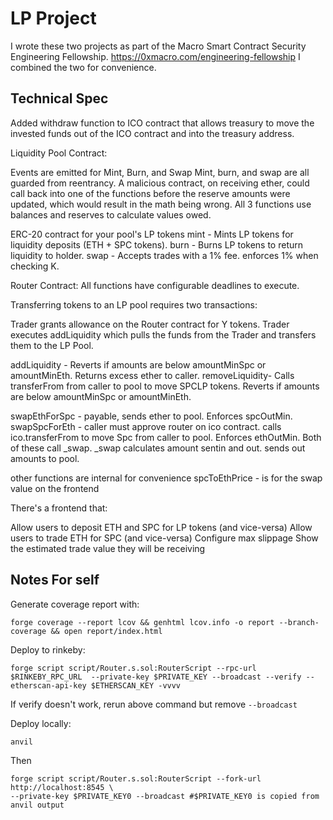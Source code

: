 # LP Project

I wrote these two projects as part of the Macro Smart Contract Security Engineering Fellowship. https://0xmacro.com/engineering-fellowship
I combined the two for convenience.

## Technical Spec
<!-- Here you should list the technical requirements of the project. These should include the points given in the project spec, but will go beyond what is given in the spec because that was written by a non-technical client who leaves it up to you to fill in the spec's details -->

Added withdraw function to ICO contract that allows treasury to move the invested funds out of the ICO contract and into the treasury address.

Liquidity Pool Contract:

Events are emitted for Mint, Burn, and Swap
Mint, burn, and swap are all guarded from reentrancy. A malicious contract, on receiving ether, could call back into one of the functions before the
reserve amounts were updated, which would result in the math being wrong.
All 3 functions use balances and reserves to calculate values owed.

ERC-20 contract for your pool's LP tokens
mint - Mints LP tokens for liquidity deposits (ETH + SPC tokens).
burn - Burns LP tokens to return liquidity to holder. 
swap - Accepts trades with a 1% fee. enforces 1% when checking K.

Router Contract:
All functions have configurable deadlines to execute.

Transferring tokens to an LP pool requires two transactions:

Trader grants allowance on the Router contract for Y tokens.
Trader executes addLiquidity which pulls the funds from the Trader and transfers them to the LP Pool.

addLiquidity - Reverts if amounts are below amountMinSpc or amountMinEth. Returns excess ether to caller.
removeLiquidity- Calls transferFrom from caller to pool to move SPCLP tokens. Reverts if amounts are below amountMinSpc or amountMinEth. 

swapEthForSpc - payable, sends ether to pool. Enforces spcOutMin.
swapSpcForEth - caller must approve router on ico contract. calls ico.transferFrom to move Spc from caller to pool. Enforces ethOutMin.
Both of these call _swap. _swap calculates amount sentin and out. sends out amounts to pool.

other functions are internal for convenience
spcToEthPrice - is for the swap value on the frontend

There's a frontend that:

Allow users to deposit ETH and SPC for LP tokens (and vice-versa)
Allow users to trade ETH for SPC (and vice-versa)
Configure max slippage
Show the estimated trade value they will be receiving

## Notes For self
Generate coverage report with:
```
forge coverage --report lcov && genhtml lcov.info -o report --branch-coverage && open report/index.html
```

Deploy to rinkeby:
```
forge script script/Router.s.sol:RouterScript --rpc-url $RINKEBY_RPC_URL  --private-key $PRIVATE_KEY --broadcast --verify --etherscan-api-key $ETHERSCAN_KEY -vvvv
```

If verify doesn't work, rerun above command but remove `--broadcast`

Deploy locally:

`anvil`

Then 

```
forge script script/Router.s.sol:RouterScript --fork-url http://localhost:8545 \
--private-key $PRIVATE_KEY0 --broadcast #$PRIVATE_KEY0 is copied from anvil output
```